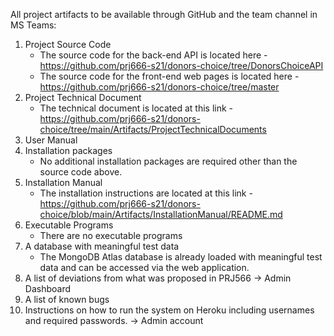 All project artifacts to be available through GitHub and the team channel in MS Teams:
1.	Project Source Code
    * The source code for the back-end API is located here - https://github.com/prj666-s21/donors-choice/tree/DonorsChoiceAPI
    * The source code for the front-end web pages is located here - https://github.com/prj666-s21/donors-choice/tree/master	
3.	Project Technical Document
    * The technical document is located at this link - https://github.com/prj666-s21/donors-choice/tree/main/Artifacts/ProjectTechnicalDocuments
5.	User Manual
6.	Installation packages
    * No additional installation packages are required other than the source code above.
7.	Installation Manual
    * The installation instructions are located at this link - https://github.com/prj666-s21/donors-choice/blob/main/Artifacts/InstallationManual/README.md
9.	Executable Programs
    * There are no executable programs
10. A database with meaningful test data
    * The MongoDB Atlas database is already loaded with meaningful test data and can be accessed via the web application.
11. A list of deviations from what was proposed in PRJ566 -> Admin Dashboard
12. A list of known bugs
13. Instructions on how to run the system on Heroku including usernames and required passwords. -> Admin account

